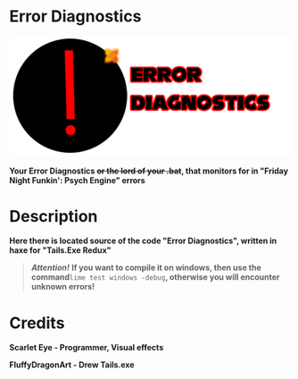 # Error Diagnostics
![Logo ERROR](/github/Logo.png)

**Your Error Diagnostics ~~or the lord of your .bat~~, that monitors for in "Friday Night Funkin': Psych Engine" errors**

# Description
**Here there is located source of the code "Error Diagnostics", written in haxe for "Tails.Exe Redux"**

>***Attention!***
**If you want to compile it on windows, then use the command**```lime test windows -debug```**, otherwise you will encounter unknown errors!**

# Credits
**Scarlet Eye - Programmer, Visual effects**

**FluffyDragonArt - Drew Tails.exe**
